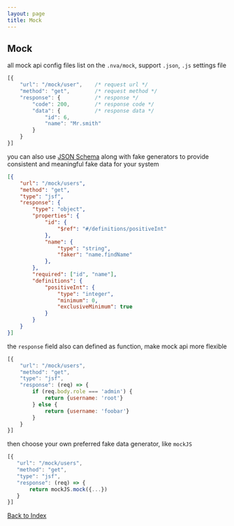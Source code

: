 ```yaml
---
layout: page
title: Mock
---
```


## Mock

all mock api config files list on the `.nva/mock`, support `.json`, `.js` settings file

```js
[{
    "url": "/mock/user",    /* request url */
    "method": "get",        /* request method */
    "response": {           /* response */
        "code": 200,        /* response code */
        "data": {           /* response data */
            "id": 6,
            "name": "Mr.smith"
        }
    }
}]
```

you can also use [JSON Schema](http://json-schema.org) along with fake generators to provide consistent and meaningful fake data for your system

```json
[{
    "url": "/mock/users",
    "method": "get",
    "type": "jsf",
    "response": {        
        "type": "object",
        "properties": {
            "id": {
                "$ref": "#/definitions/positiveInt"
            },
            "name": {
                "type": "string",
                "faker": "name.findName"
            },
        },
        "required": ["id", "name"],
        "definitions": {
            "positiveInt": {
                "type": "integer",
                "minimum": 0,
                "exclusiveMinimum": true
            }
        }
    }
}]
```

the `response` field also can defined as function, make mock api more flexible

```javascript
[{
    "url": "/mock/users",
    "method": "get",
    "type": "jsf",
    "response": (req) => {
        if (req.body.role === 'admin') {
            return {username: 'root'}
        } else {
            return {username: 'foobar'}
        }
    }
}]
```

then choose your own preferred fake data generator, like `mockJS`

 ```javascript
[{
    "url": "/mock/users",
    "method": "get",
    "type": "jsf",
    "response": (req) => {
        return mockJS.mock({...})
    }
}]
```

[Back to Index](./index.md)